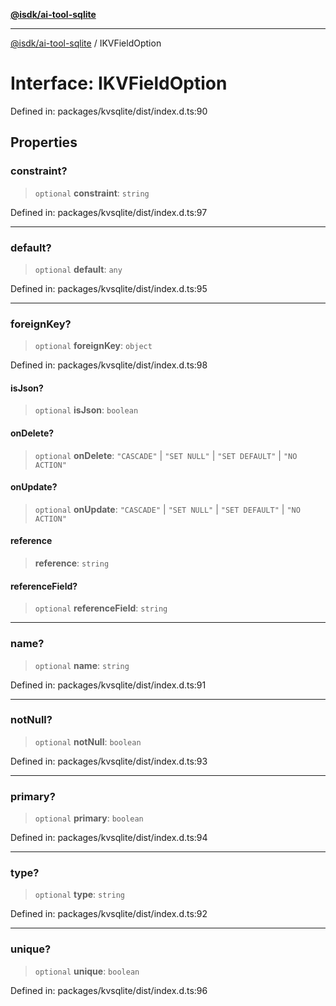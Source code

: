 [**@isdk/ai-tool-sqlite**](../README.md)

***

[@isdk/ai-tool-sqlite](../globals.md) / IKVFieldOption

# Interface: IKVFieldOption

Defined in: packages/kvsqlite/dist/index.d.ts:90

## Properties

### constraint?

> `optional` **constraint**: `string`

Defined in: packages/kvsqlite/dist/index.d.ts:97

***

### default?

> `optional` **default**: `any`

Defined in: packages/kvsqlite/dist/index.d.ts:95

***

### foreignKey?

> `optional` **foreignKey**: `object`

Defined in: packages/kvsqlite/dist/index.d.ts:98

#### isJson?

> `optional` **isJson**: `boolean`

#### onDelete?

> `optional` **onDelete**: `"CASCADE"` \| `"SET NULL"` \| `"SET DEFAULT"` \| `"NO ACTION"`

#### onUpdate?

> `optional` **onUpdate**: `"CASCADE"` \| `"SET NULL"` \| `"SET DEFAULT"` \| `"NO ACTION"`

#### reference

> **reference**: `string`

#### referenceField?

> `optional` **referenceField**: `string`

***

### name?

> `optional` **name**: `string`

Defined in: packages/kvsqlite/dist/index.d.ts:91

***

### notNull?

> `optional` **notNull**: `boolean`

Defined in: packages/kvsqlite/dist/index.d.ts:93

***

### primary?

> `optional` **primary**: `boolean`

Defined in: packages/kvsqlite/dist/index.d.ts:94

***

### type?

> `optional` **type**: `string`

Defined in: packages/kvsqlite/dist/index.d.ts:92

***

### unique?

> `optional` **unique**: `boolean`

Defined in: packages/kvsqlite/dist/index.d.ts:96
